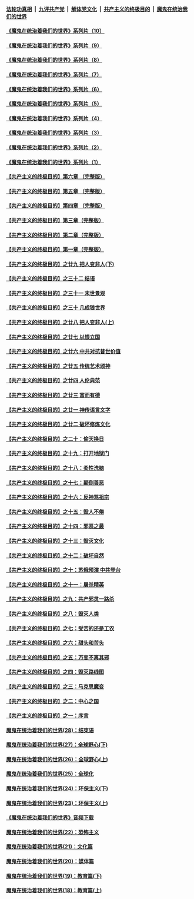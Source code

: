 ####  [法轮功真相](../../../../basic/blob/master/README.md?t=08112231) &nbsp;|&nbsp; [九评共产党](../../../../9ping.md/blob/master/README.md?t=08112231) &nbsp;|&nbsp; [解体党文化](../../../../jtdwh.md/blob/master/README.md?t=08112231)  &nbsp;|&nbsp; [共产主义的终极目的](../../../../gczydzjmd.md/blob/master/README.md?t=08112231) &nbsp;|&nbsp; [魔鬼在统治我们的世界](../../../../mgztzwmdsj.md/blob/master/README.md?t=08112231) 

#### [《魔鬼在统治着我们的世界》系列片（10）](../pages/nsc422/n12292670.md?t=08112231) 

#### [《魔鬼在统治着我们的世界》系列片（9）](../pages/nsc422/n12290859.md?t=08112231) 

#### [《魔鬼在统治着我们的世界》系列片（8）](../pages/nsc422/n12287445.md?t=08112231) 

#### [《魔鬼在统治着我们的世界》系列片（7）](../pages/nsc422/n12283425.md?t=08112231) 

#### [《魔鬼在统治着我们的世界》系列片（6）](../pages/nsc422/n12282314.md?t=08112231) 

#### [《魔鬼在统治着我们的世界》系列片（5）](../pages/nsc422/n12281419.md?t=08112231) 

#### [《魔鬼在统治着我们的世界》系列片（4）](../pages/nsc422/n12274024.md?t=08112231) 

#### [《魔鬼在统治着我们的世界》系列片（3）](../pages/nsc422/n12271322.md?t=08112231) 

#### [《魔鬼在统治着我们的世界》系列片（2）](../pages/nsc422/n12269049.md?t=08112231) 

#### [《魔鬼在统治着我们的世界》系列片（1）](../pages/nsc422/n12267575.md?t=08112231) 

#### [【共产主义的终极目的】第六章 （完整版）](../pages/nsc422/n11428913.md?t=08112231) 

#### [【共产主义的终极目的】第五章 （完整版）](../pages/nsc422/n11428912.md?t=08112231) 

#### [【共产主义的终极目的】第四章 （完整版）](../pages/nsc422/n11428907.md?t=08112231) 

#### [【共产主义的终极目的】第三章（完整版）](../pages/nsc422/n11428848.md?t=08112231) 

#### [【共产主义的终极目的】第二章（完整版）](../pages/nsc422/n11428831.md?t=08112231) 

#### [【共产主义的终极目的】第一章（完整版）](../pages/nsc422/n11417651.md?t=08112231) 

#### [【共产主义的终极目的】之廿九 把人变非人(下)](../pages/nsc422/n11344140.md?t=08112231) 

#### [【共产主义的终极目的】之三十二 结语](../pages/nsc422/n11360535.md?t=08112231) 

#### [【共产主义的终极目的】之三十一 末世景观](../pages/nsc422/n11351129.md?t=08112231) 

#### [【共产主义的终极目的】之三十 几成狼世界](../pages/nsc422/n11348280.md?t=08112231) 

#### [【共产主义的终极目的】之廿八 把人变非人(上)](../pages/nsc422/n11340492.md?t=08112231) 

#### [【共产主义的终极目的】之廿七 以恨立国](../pages/nsc422/n11336944.md?t=08112231) 

#### [【共产主义的终极目的】之廿六 中共对抗普世价值](../pages/nsc422/n11324785.md?t=08112231) 

#### [【共产主义的终极目的】之廿五 传统艺术颂神](../pages/nsc422/n11296396.md?t=08112231) 

#### [【共产主义的终极目的】之廿四 人伦典范](../pages/nsc422/n11296397.md?t=08112231) 

#### [【共产主义的终极目的】之廿三 富而有德](../pages/nsc422/n11283598.md?t=08112231) 

#### [【共产主义的终极目的】之廿一 神传语言文字](../pages/nsc422/n11263265.md?t=08112231) 

#### [【共产主义的终极目的】之廿二 破坏修炼文化](../pages/nsc422/n11245728.md?t=08112231) 

#### [【共产主义的终极目的】之二十：偷天换日](../pages/nsc422/n11238846.md?t=08112231) 

#### [【共产主义的终极目的】之十九：打开地狱门](../pages/nsc422/n11206376.md?t=08112231) 

#### [【共产主义的终极目的】之十八：柔性洗脑](../pages/nsc422/n11199994.md?t=08112231) 

#### [【共产主义的终极目的】之十七：颠倒善恶](../pages/nsc422/n11179782.md?t=08112231) 

#### [【共产主义的终极目的】之十六：反神骂祖宗](../pages/nsc422/n11166798.md?t=08112231) 

#### [【共产主义的终极目的】之十五：毁人不倦](../pages/nsc422/n11166792.md?t=08112231) 

#### [【共产主义的终极目的】之十四：邪恶之最](../pages/nsc422/n11150249.md?t=08112231) 

#### [【共产主义的终极目的】之十三：毁灭文化](../pages/nsc422/n11135227.md?t=08112231) 

#### [【共产主义的终极目的】之十二：破坏自然](../pages/nsc422/n11135214.md?t=08112231) 

#### [【共产主义的终极目的】之十：苏俄预演 中共登台](../pages/nsc422/n11118424.md?t=08112231) 

#### [【共产主义的终极目的】之十一：屠杀精英](../pages/nsc422/n11118442.md?t=08112231) 

#### [【共产主义的终极目的】之九：共产邪灵一路杀](../pages/nsc422/n11114139.md?t=08112231) 

#### [【共产主义的终极目的】之八：毁灭人类](../pages/nsc422/n11108503.md?t=08112231) 

#### [【共产主义的终极目的】之七：受苦的还是工农](../pages/nsc422/n11101809.md?t=08112231) 

#### [【共产主义的终极目的】之六：甜头和苦头](../pages/nsc422/n11096971.md?t=08112231) 

#### [【共产主义的终极目的】之五：万变不离其邪](../pages/nsc422/n11091285.md?t=08112231) 

#### [【共产主义的终极目的】之四：毁灭路线图](../pages/nsc422/n11086284.md?t=08112231) 

#### [【共产主义的终极目的】之三：马克思魔变](../pages/nsc422/n11061941.md?t=08112231) 

#### [【共产主义的终极目的】之二：中心之国](../pages/nsc422/n11047728.md?t=08112231) 

#### [【共产主义的终极目的】之一：序言](../pages/nsc422/n11086077.md?t=08112231) 

#### [魔鬼在统治着我们的世界(28)：结束语](../pages/nsc422/n10936246.md?t=08112231) 

#### [魔鬼在统治着我们的世界(27)：全球野心(下)](../pages/nsc422/n10928319.md?t=08112231) 

#### [魔鬼在统治着我们的世界(26)：全球野心(上)](../pages/nsc422/n10900318.md?t=08112231) 

#### [魔鬼在统治着我们的世界(25)：全球化](../pages/nsc422/n10788205.md?t=08112231) 

#### [魔鬼在统治着我们的世界(24)：环保主义(下)](../pages/nsc422/n10695307.md?t=08112231) 

#### [魔鬼在统治着我们的世界(23)：环保主义(上)](../pages/nsc422/n10688613.md?t=08112231) 

#### [《魔鬼在统治着我们的世界》音频下载](../pages/nsc422/n10635553.md?t=08112231) 

#### [魔鬼在统治着我们的世界(22)：恐怖主义](../pages/nsc422/n10614727.md?t=08112231) 

#### [魔鬼在统治着我们的世界(21)：文化篇](../pages/nsc422/n10597706.md?t=08112231) 

#### [魔鬼在统治着我们的世界(20)：媒体篇](../pages/nsc422/n10586579.md?t=08112231) 

#### [魔鬼在统治着我们的世界(19)：教育篇(下)](../pages/nsc422/n10564808.md?t=08112231) 

#### [魔鬼在统治着我们的世界(18)：教育篇(上)](../pages/nsc422/n10526970.md?t=08112231) 

